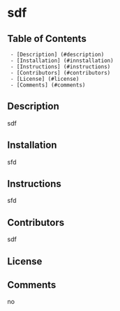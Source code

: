 # sdf

  ## Table of Contents
     - [Description] (#description)
     - [Installation] (#innstallation)
     - [Instructions] (#instructions)
     - [Contributors] (#contributors)
     - [License] (#license)
     - [Comments] (#comments)
     
  ## Description
  sdf

  ## Installation
  sfd

  ## Instructions
  sfd

  ## Contributors
  sdf

  ## License

  ## Comments
  no
